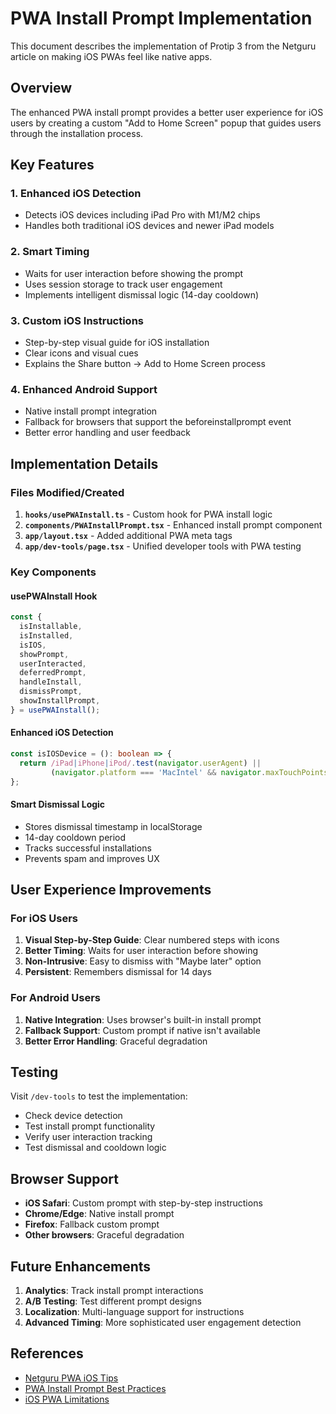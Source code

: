 # PWA Install Prompt Implementation

This document describes the implementation of Protip 3 from the Netguru article on making iOS PWAs feel like native apps.

## Overview

The enhanced PWA install prompt provides a better user experience for iOS users by creating a custom "Add to Home Screen" popup that guides users through the installation process.

## Key Features

### 1. Enhanced iOS Detection
- Detects iOS devices including iPad Pro with M1/M2 chips
- Handles both traditional iOS devices and newer iPad models

### 2. Smart Timing
- Waits for user interaction before showing the prompt
- Uses session storage to track user engagement
- Implements intelligent dismissal logic (14-day cooldown)

### 3. Custom iOS Instructions
- Step-by-step visual guide for iOS installation
- Clear icons and visual cues
- Explains the Share button → Add to Home Screen process

### 4. Enhanced Android Support
- Native install prompt integration
- Fallback for browsers that support the beforeinstallprompt event
- Better error handling and user feedback

## Implementation Details

### Files Modified/Created

1. **`hooks/usePWAInstall.ts`** - Custom hook for PWA install logic
2. **`components/PWAInstallPrompt.tsx`** - Enhanced install prompt component
3. **`app/layout.tsx`** - Added additional PWA meta tags
4. **`app/dev-tools/page.tsx`** - Unified developer tools with PWA testing

### Key Components

#### usePWAInstall Hook
```typescript
const {
  isInstallable,
  isInstalled,
  isIOS,
  showPrompt,
  userInteracted,
  deferredPrompt,
  handleInstall,
  dismissPrompt,
  showInstallPrompt,
} = usePWAInstall();
```

#### Enhanced iOS Detection
```typescript
const isIOSDevice = (): boolean => {
  return /iPad|iPhone|iPod/.test(navigator.userAgent) || 
         (navigator.platform === 'MacIntel' && navigator.maxTouchPoints > 1);
};
```

#### Smart Dismissal Logic
- Stores dismissal timestamp in localStorage
- 14-day cooldown period
- Tracks successful installations
- Prevents spam and improves UX

## User Experience Improvements

### For iOS Users
1. **Visual Step-by-Step Guide**: Clear numbered steps with icons
2. **Better Timing**: Waits for user interaction before showing
3. **Non-Intrusive**: Easy to dismiss with "Maybe later" option
4. **Persistent**: Remembers dismissal for 14 days

### For Android Users
1. **Native Integration**: Uses browser's built-in install prompt
2. **Fallback Support**: Custom prompt if native isn't available
3. **Better Error Handling**: Graceful degradation

## Testing

Visit `/dev-tools` to test the implementation:
- Check device detection
- Test install prompt functionality
- Verify user interaction tracking
- Test dismissal and cooldown logic

## Browser Support

- **iOS Safari**: Custom prompt with step-by-step instructions
- **Chrome/Edge**: Native install prompt
- **Firefox**: Fallback custom prompt
- **Other browsers**: Graceful degradation

## Future Enhancements

1. **Analytics**: Track install prompt interactions
2. **A/B Testing**: Test different prompt designs
3. **Localization**: Multi-language support for instructions
4. **Advanced Timing**: More sophisticated user engagement detection

## References

- [Netguru PWA iOS Tips](https://www.netguru.com/blog/pwa-ios)
- [PWA Install Prompt Best Practices](https://web.dev/customize-install/)
- [iOS PWA Limitations](https://firt.dev/ios-14/)
